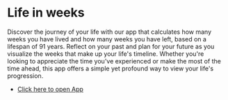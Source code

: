 # Life in weeks

Discover the journey of your life with our app that calculates how many weeks you have lived and how many weeks you have left, based on a lifespan of 91 years. Reflect on your past and plan for your future as you visualize the weeks that make up your life's timeline. Whether you're looking to appreciate the time you've experienced or make the most of the time ahead, this app offers a simple yet profound way to view your life's progression.

- [Click here to open App](https://life-in-weeks-pied.vercel.app/)
